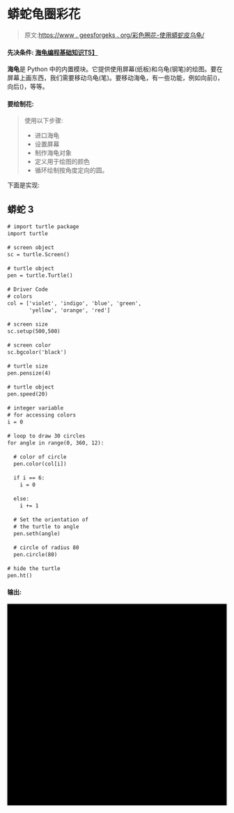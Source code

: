 # 蟒蛇龟圈彩花

> 原文:[https://www . geesforgeks . org/彩色圈花-使用蟒蛇皮乌龟/](https://www.geeksforgeeks.org/colored-flower-by-circles-using-turtle-in-python/)

#### 先决条件: [<u>海龟编程基础知识</u>T5】](https://www.geeksforgeeks.org/turtle-programming-python/)

**海龟**是 Python 中的内置模块。它提供使用屏幕(纸板)和乌龟(钢笔)的绘图。要在屏幕上画东西，我们需要移动乌龟(笔)。要移动海龟，有一些功能，例如向前()，向后()，等等。

#### 要绘制花:

> 使用以下步骤:
> 
> *   进口海龟
> *   设置屏幕
> *   制作海龟对象
> *   定义用于绘图的颜色
> *   循环绘制按角度定向的圆。

下面是实现:

## 蟒蛇 3

```
# import turtle package 
import turtle

# screen object
sc = turtle.Screen()   

# turtle object
pen = turtle.Turtle()  

# Driver Code
# colors
col = ['violet', 'indigo', 'blue', 'green', 
       'yellow', 'orange', 'red']

# screen size
sc.setup(500,500) 

# screen color
sc.bgcolor('black')

# turtle size
pen.pensize(4) 

# turtle object
pen.speed(20)    

# integer variable 
# for accessing colors
i = 0

# loop to draw 30 circles 
for angle in range(0, 360, 12):

  # color of circle
  pen.color(col[i])  

  if i == 6:           
    i = 0

  else:
    i += 1

  # Set the orientation of
  # the turtle to angle
  pen.seth(angle) 

  # circle of radius 80
  pen.circle(80) 

# hide the turtle
pen.ht()
```

#### 输出:

![Coloured flower by circle](img/a315495559a977d05e47e7417ce96ac2.png)